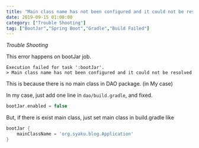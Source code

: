 ```yaml
---
title: "Main class name has not been configured and it could not be resolved"
date: 2019-09-15 01:00:00
category: ["Trouble Shooting"]
tag: ["BootJar","Spring Boot","Gradle","Build Failed"]
---
```


_Trouble Shooting_

This error happens on bootJar job.

```
Execution failed for task ':bootJar'.
> Main class name has not been configured and it could not be resolved
```


This is because there is no main class in DAO package. (in My case)



In my case, just add one line in `dao/build.gradle`, and fixed. 


```groovy
bootJar.enabled = false
```


But, if there is exist main class, just set main class in build.gradle like


```groovy
bootJar {
    mainClassName = 'org.syaku.blog.Application'
}
```


